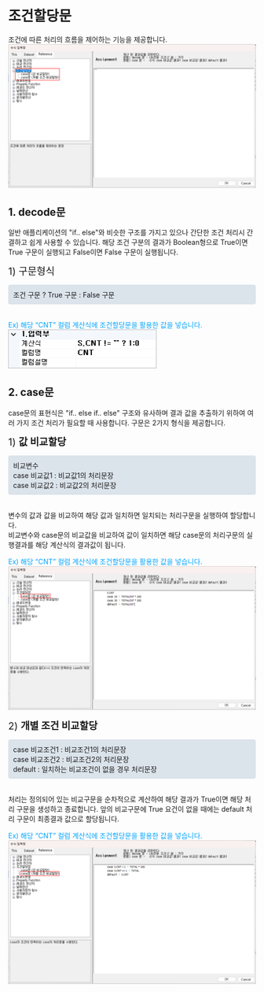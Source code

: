 # 조건할당문

조건에 따른 처리의 흐름을 제어하는 기능을 제공합니다.
<img src="../../.vuepress/public/documentation/service-model/calculation/ifCase/ifCase.png" style="width:800px;"> <br/>

## 1. decode문
일반 애플리케이션의 "if.. else"와 비슷한 구조를 가지고 있으나 간단한 조건 처리시 간결하고 쉽게 사용할 수 있습니다. 해당 조건 구분의 결과가 Boolean형으로 True이면 True 구문이 실행되고 False이면 False 구문이 실행됩니다.

<span class="font20">1) 구문형식</span> <br/>
<div class="boxDiv">
조건 구문 ? True 구문 : False 구문
</div> <br/>

<span class="spanEx">Ex) 해당 “CNT” 컬럼 계산식에 조건할당문을 활용한 값을 넣습니다. </span><br/>
<img src="../../.vuepress/public/documentation/service-model/calculation/ifCase/decode.png" class="boxBorder" style="width:300px;"> <br/>

## 2. case문 
case문의 표현식은 "if.. else if.. else" 구조와 유사하며 결과 값을 추출하기 위하여 여러 가지 조건 처리가 필요할 때 사용합니다. 구문은 2가지 형식을 제공합니다.


<span class="font20">1) <b>값 비교할당</b></span> <br/>
<div class="boxDiv">
비교변수<br/>
case 비교값1 : 비교값1의 처리문장<br/>
case 비교값2 : 비교값2의 처리문장<br/>
</div> <br/>

변수의 값과 값을 비교하여 해당 값과 일치하면 일치되는 처리구문을 실행하여 할당합니다.<br/>
비교변수와 case문의 비교값을 비교하여 값이 일치하면 해당 case문의 처리구문의 실행결과를 해당 계산식의 결과값이 됩니다.

<span class="spanEx">Ex) 해당 “CNT” 컬럼 계산식에 조건할당문을 활용한 값을 넣습니다. </span><br/>
<img src="../../.vuepress/public/documentation/service-model/calculation/ifCase/Case1.png" style="width:800px;"> <br/>

<span class="font20">2) <b>개별 조건 비교할당</b></span> <br/>
<div class="boxDiv">
case 비교조건1 : 비교조건1의 처리문장<br/>
case 비교조건2 : 비교조건2의 처리문장<br/>
default : 일치하는 비교조건이 없을 경우 처리문장<br/>
</div> <br/>

처리는 정의되어 있는 비교구문을 순차적으로 계산하여 해당 결과가 True이면 해당 처리 구문을 생성하고 종료합니다. 앞의 비교구문에 True 요건이 없을 때에는 default 처리 구문이 최종결과 값으로 할당됩니다.

<span class="spanEx">Ex) 해당 “CNT” 컬럼 계산식에 조건할당문을 활용한 값을 넣습니다. </span><br/>
<img src="../../.vuepress/public/documentation/service-model/calculation/ifCase/Case2.png" style="width:800px;"> <br/>


  <style type='text/css'>
  .boc 
   { display: inline-flex; }
  .bocEX 
   { display: inline-block; padding: 4.5px; position: relative; width: 100%; color: darkslategray; }
  .bocG
   { background: rgb(195, 255, 195); }
  .bocY
   { background: rgb(255, 255, 193); }
  .bocG:after, .bocY:after
   { content: ""; border-width: 13px 0 13px 10px; border-style: solid; position: absolute; left: 100%; top: 0;  }
  .bocG:after
   { border-color: transparent transparent transparent rgb(195, 255, 195); }
  .bocY:after
   { border-color: transparent transparent transparent rgb(255, 255, 193); }
  .bocIcon
   { position: relative; top: -12px; }

  .spanBtn
   { border: 1px solid #bbb;border-radius: 4px;padding: 3px;background:white; color:dimgrey; }
  
  .btnR
   { color:#9C3B00; }
  .labelR
   { color:red; font-weight: bold; }
  .labelB
   { color:#00a4ff; font-weight: bold; }
  .spanEx
   { color: #00a4ff; }

  .font20
   { font-size: 20px }
  .font18
   { font-size: 18px }
  .font13
   { font-size: 13px }

  .boxBorder
   { border: 1px solid #bbb;  }
  .boxDiv
   { background: #6a8bad3b;padding:10px;border-radius: 4px; }

   .colGray
   { color: dimgrey; }
</style>